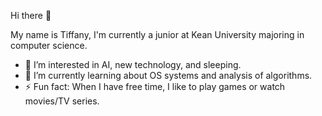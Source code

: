   Hi there 👋 
  
  My name is Tiffany, I'm currently a junior at Kean University majoring in computer science.
- 👀 I’m interested in AI, new technology, and sleeping.
- 🌱 I’m currently learning about OS systems and analysis of algorithms.
- ⚡ Fun fact: When I have free time, I like to play games or watch movies/TV series.

